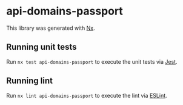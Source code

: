 # api-domains-passport

This library was generated with [Nx](https://nx.dev).

## Running unit tests

Run `nx test api-domains-passport` to execute the unit tests via [Jest](https://jestjs.io).

## Running lint

Run `nx lint api-domains-passport` to execute the lint via [ESLint](https://eslint.org/).
